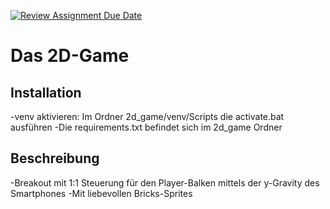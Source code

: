 [![Review Assignment Due Date](https://classroom.github.com/assets/deadline-readme-button-22041afd0340ce965d47ae6ef1cefeee28c7c493a6346c4f15d667ab976d596c.svg)](https://classroom.github.com/a/auQkrO9W)
# Das 2D-Game
## Installation
-venv aktivieren: Im Ordner 2d_game/venv/Scripts die activate.bat ausführen
-Die requirements.txt befindet sich im 2d_game Ordner

## Beschreibung
-Breakout mit 1:1 Steuerung für den Player-Balken mittels der y-Gravity des Smartphones
-Mit liebevollen Bricks-Sprites
